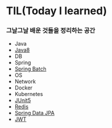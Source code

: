 # TIL(Today I learned)

### 그날그날 배운 것들을 정리하는 공간

* Java
* [Java8](https://github.com/pinest94/TIL/tree/master/java8)
* DB
* Spring
* [Spring Batch](https://github.com/pinest94/TIL/tree/master/SpringBatch)
* OS
* Network
* Docker
* Kubernetes
* [JUnit5](https://github.com/pinest94/Java-test)
* [Redis](https://github.com/pinest94/TIL/tree/master/Redis)
* [Spring Data JPA](https://github.com/pinest94/TIL/tree/master/JPA)
* [JWT](https://github.com/pinest94/TIL/tree/master/JWT)
